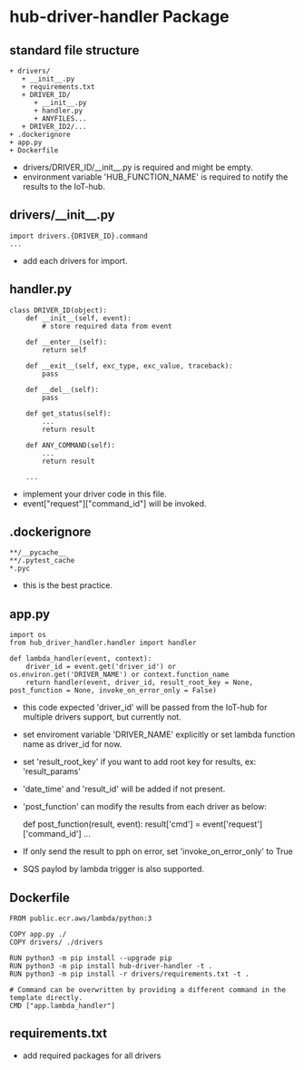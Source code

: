 # hub-driver-handler Package

## standard file structure
```
+ drivers/
   + __init__.py
   + requirements.txt
   + DRIVER_ID/
      + __init__.py
      + handler.py
      + ANYFILES...
   + DRIVER_ID2/...
+ .dockerignore
+ app.py
+ Dockerfile
```
- drivers/DRIVER_ID/\_\_init\_\_.py is required and might be empty.
- environment variable 'HUB_FUNCTION_NAME' is required to notify the results to the IoT-hub.

## drivers/\_\_init\_\_.py
```
import drivers.{DRIVER_ID}.command
...
```
- add each drivers for import.

## handler.py
```
class DRIVER_ID(object):
    def __init__(self, event):
        # store required data from event
    
    def __enter__(self):
        return self

    def __exit__(self, exc_type, exc_value, traceback):
        pass

    def __del__(self):
        pass

    def get_status(self):
        ...
        return result
    
    def ANY_COMMAND(self):
        ...
        return result
    
    ...
```
- implement your driver code in this file.
- event["request"]["command_id"] will be invoked.

## .dockerignore
```
**/__pycache__
**/.pytest_cache
*.pyc
```
- this is the best practice.

## app.py
```
import os
from hub_driver_handler.handler import handler

def lambda_handler(event, context):
    driver_id = event.get('driver_id') or os.environ.get('DRIVER_NAME') or context.function_name
    return handler(event, driver_id, result_root_key = None, post_function = None, invoke_on_error_only = False)
```
- this code expected 'driver_id' will be passed from the IoT-hub for multiple drivers support, but currently not.
- set enviroment variable 'DRIVER_NAME' explicitly or set lambda function name as driver_id for now.
- set 'result_root_key' if you want to add root key for results, ex: 'result_params'
- 'date_time' and 'result_id' will be added if not present.
- 'post_function' can modify the results from each driver as below:

    def post_function(result, event):
        result['cmd'] = event['request']['command_id']
        ...
- If only send the result to pph on error, set 'invoke_on_error_only' to True
- SQS paylod by lambda trigger is also supported.

## Dockerfile
```
FROM public.ecr.aws/lambda/python:3

COPY app.py ./
COPY drivers/ ./drivers

RUN python3 -m pip install --upgrade pip
RUN python3 -m pip install hub-driver-handler -t .
RUN python3 -m pip install -r drivers/requirements.txt -t .

# Command can be overwritten by providing a different command in the template directly.
CMD ["app.lambda_handler"]
```

## requirements.txt
- add required packages for all drivers
